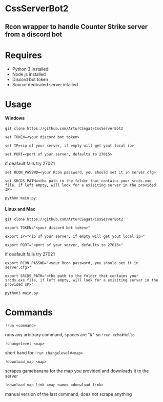 # CssServerBot2
## Rcon wrapper to handle Counter Strike server from a discord bot

# Requires
-  Python 3 installed
-  Node js installed
-  Discord bot token
-  Source dedicated server intalled

# Usage

#### Windows

`git clone https://github.com/ArturCSegat/CssServerBot2`

`set TOKEN=<your discord bot token>`

`set IP=<ip of your server, if empty will get yout local ip>`

`set PORT=<port of your server, defaults to 27015>`

if deafault fails try 27021

`set RCON_PASSWD=<your Rcon password, you should set it in server.cfg>`

`set SRCDS_PATH=<the path to the folder that contains your srcds.exe file, if left empty, will look for a exisiting server in the provided IP>`

`python main.py`


#### Linux and Mac

`git clone https://github.com/ArturCSegat/CssServerBot2`

`export TOKEN="<your discord bot token>"`

`export IP="<ip of your server, if empty will get yout local ip>"`

`export PORT="<port of your server, defaults to 27015>"`

if deafault fails try 27021

`export RCON_PASSWD="<your Rcon password, you should set it in server.cfg>"`

`export SRCDS_PATH="<the path to the folder that contains your srcds.exe file, if left empty, will look for a exisiting server in the provided IP>"`

`python3 main.py`


# Commands

`!run <command>` 

runs any arbitrary command, spaces are "#"
so `!run echo#Hello`

`!changelevel <map>` 

short hand for `!run changelevel#<map>`

`!download_map <map>`

scrapes gamebanana for the map you provided and downloads it to the server

`!download_map_link <map name> <donwload link>`

manual version of the last command, does not scrape anything

